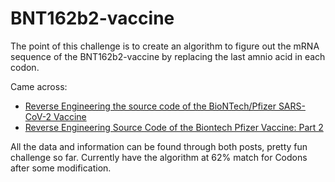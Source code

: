 # BNT162b2-vaccine
The point of this challenge is to create an algorithm to figure out the mRNA sequence of the BNT162b2-vaccine by replacing the last amnio acid in each codon.

Came across:
- [Reverse Engineering the source code of the BioNTech/Pfizer SARS-CoV-2 Vaccine](https://berthub.eu/articles/posts/reverse-engineering-source-code-of-the-biontech-pfizer-vaccine/) 
- [Reverse Engineering Source Code of the Biontech Pfizer Vaccine: Part 2](https://berthub.eu/articles/posts/part-2-reverse-engineering-source-code-of-the-biontech-pfizer-vaccine/)

All the data and information can be found through both posts, pretty fun challenge so far. Currently have the algorithm at 62% match for Codons after some modification.
